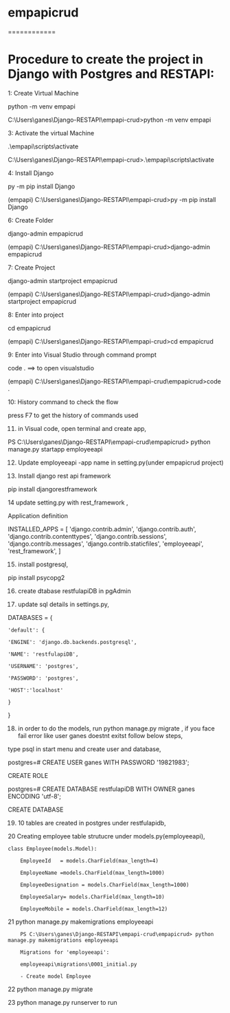 # empapicrud
============

Procedure to create the project in Django with Postgres and RESTAPI:
=============================


1: Create Virtual Machine

python -m venv empapi   

C:\Users\ganes\Django-RESTAPI\empapi-crud>python -m venv empapi
 

3: Activate the virtual Machine 

.\empapi\scripts\activate

C:\Users\ganes\Django-RESTAPI\empapi-crud>.\empapi\scripts\activate
   

4: Install Django 

py -m pip install Django     

(empapi) C:\Users\ganes\Django-RESTAPI\empapi-crud>py -m pip install Django


6:  Create Folder

django-admin empapicrud

(empapi) C:\Users\ganes\Django-RESTAPI\empapi-crud>django-admin empapicrud


7: Create Project

django-admin startproject empapicrud

(empapi) C:\Users\ganes\Django-RESTAPI\empapi-crud>django-admin startproject empapicrud


8: Enter into project

cd empapicrud                        

(empapi) C:\Users\ganes\Django-RESTAPI\empapi-crud>cd empapicrud



9: Enter into Visual Studio through command prompt 

code .                               ==> to open visualstudio

(empapi) C:\Users\ganes\Django-RESTAPI\empapi-crud\empapicrud>code .


10: History command to check the flow 

press F7 to get the history of commands used


11. in Visual code, open terminal and create app,

PS C:\Users\ganes\Django-RESTAPI\empapi-crud\empapicrud> python manage.py startapp employeeapi


12. Update employeeapi -app name in setting.py(under empapicrud project)



13. Install django rest api framework

pip install djangorestframework


14 update setting.py with rest_framework ,

Application definition

INSTALLED_APPS = [
    'django.contrib.admin',
    'django.contrib.auth',
    'django.contrib.contenttypes',
    'django.contrib.sessions',
    'django.contrib.messages',
    'django.contrib.staticfiles',
    'employeeapi', 
    'rest_framework',
]

15. install postgresql,

pip install psycopg2
	
	
16. create dtabase   restfulapiDB in pgAdmin

17. update sql details in settings.py,


DATABASES = {

	'default': {
        
	'ENGINE': 'django.db.backends.postgresql',
        
	'NAME': 'restfulapiDB',
        
	'USERNAME': 'postgres',
        
	'PASSWORD': 'postgres',
        
	'HOST':'localhost'
    
    }
    
}


18. in order to do the models, run python manage.py migrate , if you face fail error like user ganes doestnt exitst follow below steps,


type psql in start menu and create user and database,

postgres=# CREATE USER ganes WITH PASSWORD '19821983';

CREATE ROLE


postgres=# CREATE DATABASE restfulapiDB WITH OWNER ganes ENCODING 'utf-8';

CREATE DATABASE



19. 10 tables are created in postgres under restfulapidb, 


20 Creating employee table strutucre under models.py(employeeapi),

	class Employee(models.Model):
		
		EmployeeId   = models.CharField(max_length=4)
		
		EmployeeName =models.CharField(max_length=1000)
		
		EmployeeDesignation = models.CharField(max_length=1000)
		
		EmployeeSalary= models.CharField(max_length=10)
		
		EmployeeMobile = models.CharField(max_length=12)

21 python manage.py makemigrations employeeapi
		
		PS C:\Users\ganes\Django-RESTAPI\empapi-crud\empapicrud> python manage.py makemigrations employeeapi
		
		Migrations for 'employeeapi':
		
		employeeapi\migrations\0001_initial.py
		
		- Create model Employee
						

22 python manage.py migrate

23 python manage.py runserver  to run
